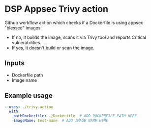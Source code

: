 # DSP Appsec Trivy action

Github workflow action which checks if a Dockerfile is using appsec "blessed" images.
- If no, it builds the image, scans it via Trivy tool and reports Critical vulnerabilities.
- If yes, it doesn't build or scan the image. 

## Inputs

- Dockerfile path 
- Image name 

## Example usage

```yml
- uses: ./trivy-action
  with:
    pathDockerfile: ./Dockerfile  # ADD DOCKERFILE PATH HERE
    imageName: test-name  # ADD IMAGE NAME HERE
```

